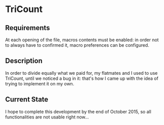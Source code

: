 # TriCount 

## Requirements
At each opening of the file, macros contents must be enabled: in order not to always have to confirmed it, macro preferences can be configured.

## Description
In order to divide equally what we paid for, my flatmates and I used to use TriCount, until we noticed a bug in it: that's how I came up with the idea of trying to implement it on my own.

## Current State
I hope to complete this development by the end of October 2015, so all functionalities are not usable right now...
